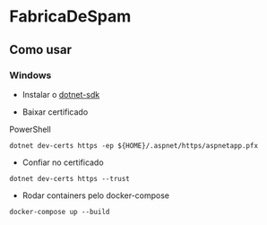 # FabricaDeSpam


## Como usar

### Windows

- Instalar o [dotnet-sdk](https://dotnet.microsoft.com/pt-br/download)

- Baixar certificado

PowerShell
```PS
dotnet dev-certs https -ep ${HOME}/.aspnet/https/aspnetapp.pfx
```

- Confiar no certificado

```PS
dotnet dev-certs https --trust
```

- Rodar containers pelo docker-compose

```PS
docker-compose up --build
```

